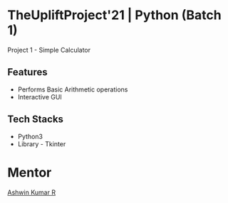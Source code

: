 # TheUpliftProject'21 | Python (Batch 1)
Project 1 - Simple Calculator

## Features
- Performs Basic Arithmetic operations
- Interactive GUI

## Tech Stacks
- Python3
- Library - Tkinter

# Mentor
[Ashwin Kumar R](https://github.com/Ash515)
